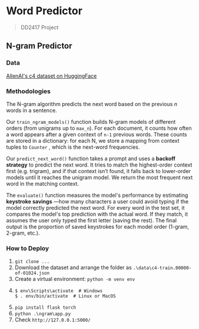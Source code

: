 # Word Predictor

> DD2417 Project

## N-gram Predictor

### Data

[AllenAI&#39;s c4 dataset on HuggingFace](https://huggingface.co/datasets/allenai/c4/tree/main)

### Methodologies

The N-gram algorithm predicts the next word based on the previous *n* words in a sentence.

Our `train_ngram_models()` function builds N-gram models of different orders (from unigrams up to `max_n`). For each document, it counts how often a word appears after a given context of `n-1` previous words. These counts are stored in a dictionary: for each N, we store a mapping from context tuples to `Counter` , which is the next-word frequencies.

Our `predict_next_word()` function takes a prompt and uses a **backoff strategy** to predict the next word. It tries to match the highest-order context first (e.g. trigram), and if that context isn’t found, it falls back to lower-order models until it reaches the unigram model. We return the most frequent next word in the matching context.

The `evaluate()` function measures the model's performance by estimating  **keystroke savings** —how many characters a user could avoid typing if the model correctly predicted the next word. For every word in the test set, it compares the model's top prediction with the actual word. If they match, it assumes the user only typed the first letter (saving the rest). The final output is the proportion of saved keystrokes for each model order (1-gram, 2-gram, etc.).

### How to Deploy

1. `git clone ...`
2. Download the dataset and arrange the folder as `.\data\c4-train.00000-of-01024.json`
3. Create a virtual environment: `python -m venv env`
4. ```
   $ env\Scripts\activate  # Windows
   $ . env/bin/activate  # Linux or MacOS
   ```
5. `pip install flask torch`
6. `python .\ngram\app.py`
7. Check `http://127.0.0.1:5000/`
